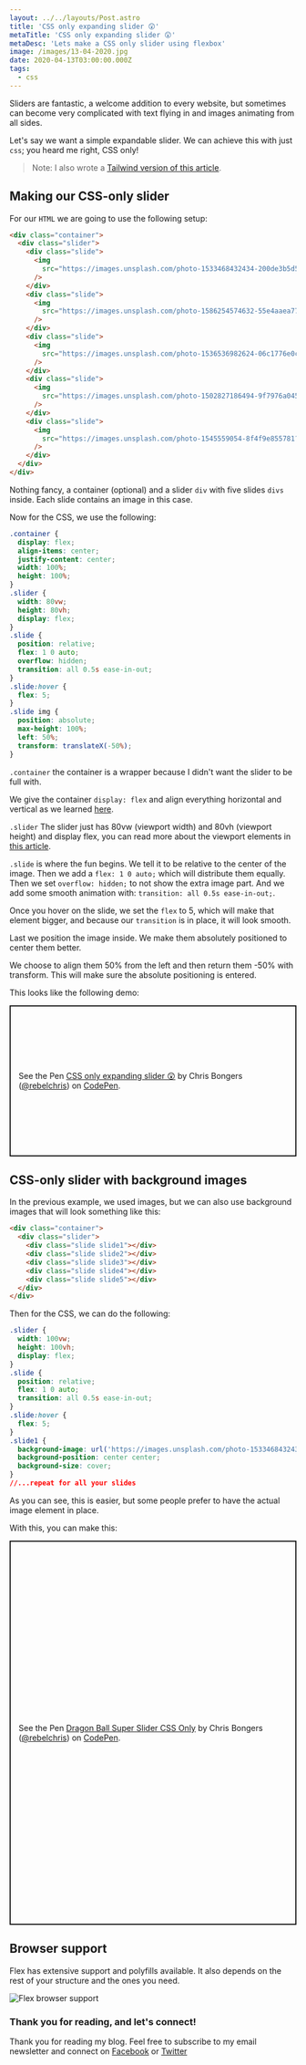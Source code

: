 ```yaml
---
layout: ../../layouts/Post.astro
title: 'CSS only expanding slider 😲'
metaTitle: 'CSS only expanding slider 😲'
metaDesc: 'Lets make a CSS only slider using flexbox'
image: /images/13-04-2020.jpg
date: 2020-04-13T03:00:00.000Z
tags:
  - css
---
```


Sliders are fantastic, a welcome addition to every website, but sometimes can become very complicated with text flying in and images animating from all sides.

Let's say we want a simple expandable slider. We can achieve this with just `css`; you heard me right, CSS only!

> Note: I also wrote a [Tailwind version of this article](https://daily-dev-tips.com/posts/tailwind-expanding-slider/).

## Making our CSS-only slider

For our `HTML` we are going to use the following setup:

```html
<div class="container">
  <div class="slider">
    <div class="slide">
      <img
        src="https://images.unsplash.com/photo-1533468432434-200de3b5d528?ixlib=rb-1.2.1&ixid=eyJhcHBfaWQiOjEyMDd9&auto=format&fit=crop&w=975&q=80"
      />
    </div>
    <div class="slide">
      <img
        src="https://images.unsplash.com/photo-1586254574632-55e4aaea7793?ixlib=rb-1.2.1&ixid=eyJhcHBfaWQiOjEyMDd9&auto=format&fit=crop&w=934&q=80"
      />
    </div>
    <div class="slide">
      <img
        src="https://images.unsplash.com/photo-1536536982624-06c1776e0ca8?ixlib=rb-1.2.1&ixid=eyJhcHBfaWQiOjEyMDd9&auto=format&fit=crop&w=934&q=80"
      />
    </div>
    <div class="slide">
      <img
        src="https://images.unsplash.com/photo-1502827186494-9f7976a04548?ixlib=rb-1.2.1&ixid=eyJhcHBfaWQiOjEyMDd9&auto=format&fit=crop&w=976&q=80"
      />
    </div>
    <div class="slide">
      <img
        src="https://images.unsplash.com/photo-1545559054-8f4f9e855781?ixlib=rb-1.2.1&ixid=eyJhcHBfaWQiOjEyMDd9&auto=format&fit=crop&w=934&q=80"
      />
    </div>
  </div>
</div>
```

Nothing fancy, a container (optional) and a slider `div` with five slides `divs` inside. Each slide contains an image in this case.

Now for the CSS, we use the following:

```css
.container {
  display: flex;
  align-items: center;
  justify-content: center;
  width: 100%;
  height: 100%;
}
.slider {
  width: 80vw;
  height: 80vh;
  display: flex;
}
.slide {
  position: relative;
  flex: 1 0 auto;
  overflow: hidden;
  transition: all 0.5s ease-in-out;
}
.slide:hover {
  flex: 5;
}
.slide img {
  position: absolute;
  max-height: 100%;
  left: 50%;
  transform: translateX(-50%);
}
```

`.container` the container is a wrapper because I didn't want the slider to be full with.

We give the container `display: flex` and align everything horizontal and vertical as we learned [here](https://daily-dev-tips.com/posts/css-flexbox-most-easy-center-vertical-and-horizontal/).

`.slider` The slider just has 80vw (viewport width) and 80vh (viewport height) and display flex, you can read more about the viewport elements in [this article](https://daily-dev-tips.com/posts/how-to-work-with-css-viewport-units/).

`.slide` is where the fun begins. We tell it to be relative to the center of the image. Then we add a `flex: 1 0 auto;` which will distribute them equally. Then we set `overflow: hidden;` to not show the extra image part. And we add some smooth animation with: `transition: all 0.5s ease-in-out;`.

Once you hover on the slide, we set the `flex` to 5, which will make that element bigger, and because our `transition` is in place, it will look smooth.

Last we position the image inside. We make them absolutely positioned to center them better.

We choose to align them 50% from the left and then return them -50% with transform. This will make sure the absolute positioning is entered.

This looks like the following demo:

<p class="codepen" data-height="265" data-theme-id="dark" data-default-tab="html,result" data-user="rebelchris" data-slug-hash="gOaYjpe" style="height: 265px; box-sizing: border-box; display: flex; align-items: center; justify-content: center; border: 2px solid; margin: 1em 0; padding: 1em;" data-pen-title="CSS only expanding slider 😲">
  <span>See the Pen <a href="https://codepen.io/rebelchris/pen/gOaYjpe">
  CSS only expanding slider 😲</a> by Chris Bongers (<a href="https://codepen.io/rebelchris">@rebelchris</a>)
  on <a href="https://codepen.io">CodePen</a>.</span>
</p>
<script async src="https://static.codepen.io/assets/embed/ei.js"></script>

## CSS-only slider with background images

In the previous example, we used images, but we can also use background images that will look something like this:

```html
<div class="container">
  <div class="slider">
    <div class="slide slide1"></div>
    <div class="slide slide2"></div>
    <div class="slide slide3"></div>
    <div class="slide slide4"></div>
    <div class="slide slide5"></div>
  </div>
</div>
```

Then for the CSS, we can do the following:

```css
.slider {
  width: 100vw;
  height: 100vh;
  display: flex;
}
.slide {
  position: relative;
  flex: 1 0 auto;
  transition: all 0.5s ease-in-out;
}
.slide:hover {
  flex: 5;
}
.slide1 {
  background-image: url('https://images.unsplash.com/photo-1533468432434-200de3b5d528?ixlib=rb-1.2.1&ixid=eyJhcHBfaWQiOjEyMDd9&auto=format&fit=crop&w=975&q=80');
  background-position: center center;
  background-size: cover;
}
//...repeat for all your slides
```

As you can see, this is easier, but some people prefer to have the actual image element in place.

With this, you can make this:

<p class="codepen" data-height="674" data-theme-id="dark" data-default-tab="result" data-user="rebelchris" data-slug-hash="yLYyRpp" style="height: 674px; box-sizing: border-box; display: flex; align-items: center; justify-content: center; border: 2px solid; margin: 1em 0; padding: 1em;" data-pen-title="Dragon Ball Super Slider CSS Only">
  <span>See the Pen <a href="https://codepen.io/rebelchris/pen/yLYyRpp">
  Dragon Ball Super Slider CSS Only</a> by Chris Bongers (<a href="https://codepen.io/rebelchris">@rebelchris</a>)
  on <a href="https://codepen.io">CodePen</a>.</span>
</p>
<script async src="https://static.codepen.io/assets/embed/ei.js"></script>

## Browser support

Flex has extensive support and polyfills available. It also depends on the rest of your structure and the ones you need.

![Flex browser support](https://caniuse.bitsofco.de/image/flexbox.png)

### Thank you for reading, and let's connect!

Thank you for reading my blog. Feel free to subscribe to my email newsletter and connect on [Facebook](https://www.facebook.com/DailyDevTipsBlog) or [Twitter](https://twitter.com/DailyDevTips1)
